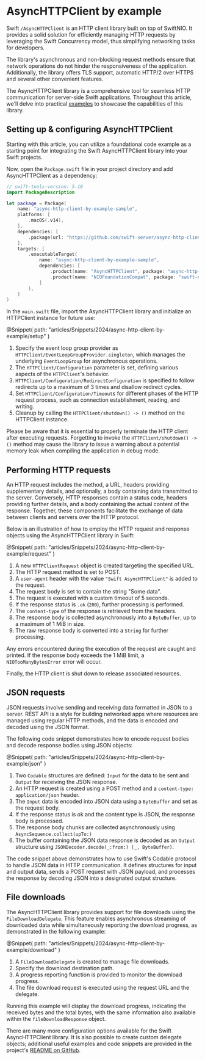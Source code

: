 # AsyncHTTPClient by example

Swift ``/AsyncHTTPClient`` is an HTTP client library built on top of SwiftNIO. It provides a solid solution for efficiently managing HTTP requests by leveraging the Swift Concurrency model, thus simplifying networking tasks for developers.

The library's asynchronous and non-blocking request methods ensure that network operations do not hinder the responsiveness of the application. Additionally, the library offers TLS support, automatic HTTP/2 over HTTPS and several other convenient features.

The AsyncHTTPClient library is a comprehensive tool for seamless HTTP communication for server-side Swift applications. Throughout this article, we'll delve into practical [examples](https://github.com/swift-on-server/async-http-client-by-example-sample) to showcase the capabilities of this library.


## Setting up & configuring AsyncHTTPClient

Starting with this article, you can utilize a foundational code example as a starting point for integrating the Swift AsyncHTTPClient library into your Swift projects.

Now, open the `Package.swift` file in your project directory and add AsyncHTTPClient as a dependency:

```swift
// swift-tools-version: 5.10
import PackageDescription

let package = Package(
    name: "async-http-client-by-example-sample",
    platforms: [
        .macOS(.v14),
    ],
    dependencies: [
        .package(url: "https://github.com/swift-server/async-http-client.git", from: "1.9.0")
    ],
    targets: [
        .executableTarget(
            name: "async-http-client-by-example-sample",
            dependencies: [
                .product(name: "AsyncHTTPClient", package: "async-http-client"),
                .product(name: "NIOFoundationCompat", package: "swift-nio"),
            ]
        ),
    ]
)
```

In the `main.swift` file, import the AsyncHTTPClient library and initialize an HTTPClient instance for future use:

@Snippet(
    path: "articles/Snippets/2024/async-http-client-by-example/setup"
)

1. Specify the event loop group provider as ``HTTPClient/EventLoopGroupProvider.singleton``, which manages the underlying ``EventLoopGroup`` for asynchronous operations.
2. The ``HTTPClient/Configuration`` parameter is set, defining various aspects of the ``HTTPClient``'s behavior.
3. ``HTTPClient/Configuration/RedirectConfiguration`` is specified to follow redirects up to a maximum of 3 times and disallow redirect cycles.
4. Set ``HTTPClient/Configuration/Timeout``s for different phases of the HTTP request process, such as connection establishment, reading, and writing.
5. Cleanup by calling the ``HTTPClient/shutdown() -> ()`` method on the HTTPClient instance.

Please be aware that it is essential to properly terminate the HTTP client after executing requests. Forgetting to invoke the ``HTTPClient/shutdown() -> ()`` method may cause the library to issue a warning about a potential memory leak when compiling the application in debug mode.


## Performing HTTP requests

An HTTP request includes the method, a URL, headers providing supplementary details, and optionally, a body containing data transmitted to the server. Conversely, HTTP responses contain a status code, headers providing further details, and a body containing the actual content of the response. Together, these components facilitate the exchange of data between clients and servers over the HTTP protocol.

Below is an illustration of how to employ the HTTP request and response objects using the AsyncHTTPClient library in Swift:

@Snippet(
    path: "articles/Snippets/2024/async-http-client-by-example/request"
)

1. A new ``HTTPClientRequest`` object is created targeting the specified URL.
2. The HTTP request method is set to POST.
3. A `user-agent` header with the value `"Swift AsyncHTTPClient"` is added to the request.
4. The request body is set to contain the string "Some data".
5. The request is executed with a custom timeout of 5 seconds.
6. If the response status is `.ok` (`200`), further processing is performed.
7. The `content-type` of the response is retrieved from the headers.
8. The response body is collected asynchronously into a ``ByteBuffer``, up to a maximum of 1 MiB in size.
9. The raw response body is converted into a ``String`` for further processing.

Any errors encountered during the execution of the request are caught and printed. If the response body exceeds the 1 MiB limit, a ``NIOTooManyBytesError`` error will occur.

Finally, the HTTP client is shut down to release associated resources.

## JSON requests

JSON requests involve sending and receiving data formatted in JSON to a server. REST API is a style for building networked apps where resources are managed using regular HTTP methods, and the data is encoded and decoded using the JSON format.

The following code snippet demonstrates how to encode request bodies and decode response bodies using JSON objects:

@Snippet(
    path: "articles/Snippets/2024/async-http-client-by-example/json"
)

1. Two ``Codable`` structures are defined: `Input` for the data to be sent and `Output` for receiving the JSON response.
2. An HTTP request is created using a POST method and a `content-type: application/json` header.
3. The `Input` data is encoded into JSON data using a ``ByteBuffer`` and set as the request body.
4. If the response status is ok and the content type is JSON, the response body is processed.
5. The response body chunks are collected asynchronously using ``AsyncSequence.collect(upTo:)``
6. The buffer containing the JSON data response is decoded as an `Output` structure using ``JSONDecoder.decode(_:from:) (_, ByteBuffer)``.

The code snippet above demonstrates how to use Swift's Codable protocol to handle JSON data in HTTP communication. It defines structures for input and output data, sends a POST request with JSON payload, and processes the response by decoding JSON into a designated output structure.

## File downloads

The AsyncHTTPClient library provides support for file downloads using the ``FileDownloadDelegate``. This feature enables asynchronous streaming of downloaded data while simultaneously reporting the download progress, as demonstrated in the following example:

@Snippet(
    path: "articles/Snippets/2024/async-http-client-by-example/download"
)

1. A ``FileDownloadDelegate`` is created to manage file downloads.
2. Specify the download destination path.
3. A progress reporting function is provided to monitor the download progress.
4. The file download request is executed using the request URL and the delegate.

Running this example will display the download progress, indicating the received bytes and the total bytes, with the same information also available within the `fileDownloadResponse` object.

There are many more configuration options available for the Swift AsyncHTTPClient library. It is also possible to create custom delegate objects; additional useful examples and code snippets are provided in the project's [README on GitHub](https://github.com/swift-server/async-http-client).

